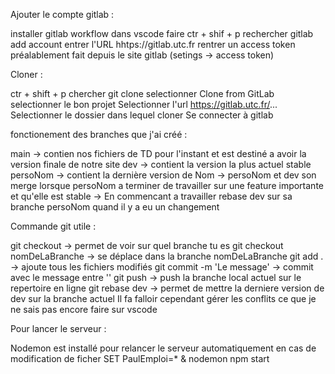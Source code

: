 Ajouter le compte gitlab :

installer gitlab workflow dans vscode faire ctr + shif + p rechercher gitlab add account entrer l'URL hhtps://gitlab.utc.fr
rentrer un access token préalablement fait depuis le site gitlab (setings -> access token)

Cloner :

ctr + shift + p
chercher git clone selectionner Clone from GitLab 
selectionner le bon projet
Selectionner l'url https://gitlab.utc.fr/...
Selectionner le dossier dans lequel cloner
Se connecter à gitlab

fonctionement des branches que j'ai créé :

main -> contien nos fichiers de TD pour l'instant et est destiné a avoir la version finale de notre site
dev -> contient la version la plus actuel stable
persoNom -> contient la dernière version de Nom
-> persoNom et dev son merge lorsque persoNom a terminer de travailler sur une feature importante et qu'elle est stable
-> En commencant a travailler rebase dev sur sa branche persoNom quand il y a eu un changement


Commande git utile :

git checkout -> permet de voir sur quel branche tu es
git checkout nomDeLaBranche -> se déplace dans la branche nomDeLaBranche
git add . -> ajoute tous les fichiers modifiés
git commit -m 'Le message' -> commit avec le message entre ''
git push -> push la branche local actuel sur le repertoire en ligne
git rebase dev -> permet de mettre la derniere version de dev sur la branche actuel
Il fa falloir cependant gérer les conflits ce que je ne sais pas encore faire sur vscode


Pour lancer le serveur :

Nodemon est installé pour relancer le serveur automatiquement en cas de modification de ficher
SET PaulEmploi=* & nodemon npm start


